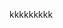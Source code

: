 kkkkkkkkk<grouped-questions source="labguidepage001WDX9YQLW" />
<question source="labguidepage001elLoTf4y" />
